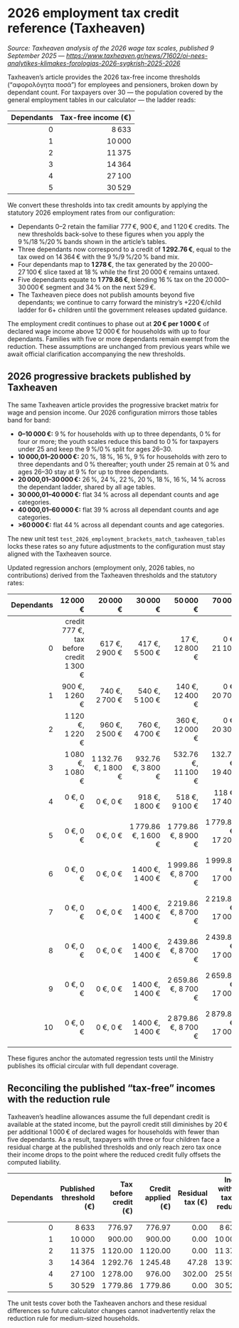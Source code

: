 # 2026 employment tax credit reference (Taxheaven)

*Source: Taxheaven analysis of the 2026 wage tax scales, published 9 September 2025 — https://www.taxheaven.gr/news/71602/oi-nees-analytikes-klimakes-forologias-2026-sygkrish-2025-2026*

Taxheaven’s article provides the 2026 tax-free income thresholds (“αφορολόγητα ποσά”) for employees and pensioners, broken down by dependant count. For taxpayers over 30 — the population covered by the general employment tables in our calculator — the ladder reads:

| Dependants | Tax-free income (€) |
|-----------:|--------------------:|
| 0 | 8 633 |
| 1 | 10 000 |
| 2 | 11 375 |
| 3 | 14 364 |
| 4 | 27 100 |
| 5 | 30 529 |

We convert these thresholds into tax credit amounts by applying the statutory 2026 employment rates from our configuration:

- Dependants 0–2 retain the familiar 777 €, 900 €, and 1 120 € credits. The new thresholds back-solve to these figures when you apply the 9 %/18 %/20 % bands shown in the article’s tables.
- Three dependants now correspond to a credit of **1 292.76 €**, equal to the tax owed on 14 364 € with the 9 %/9 %/20 % band mix.
- Four dependants map to **1 278 €**, the tax generated by the 20 000–27 100 € slice taxed at 18 % while the first 20 000 € remains untaxed.
- Five dependants equate to **1 779.86 €**, blending 16 % tax on the 20 000–30 000 € segment and 34 % on the next 529 €.
- The Taxheaven piece does not publish amounts beyond five dependants; we continue to carry forward the ministry’s +220 €/child ladder for 6+ children until the government releases updated guidance.

The employment credit continues to phase out at **20 € per 1 000 €** of declared wage income above 12 000 € for households with up to four dependants. Families with five or more dependants remain exempt from the reduction. These assumptions are unchanged from previous years while we await official clarification accompanying the new thresholds.

## 2026 progressive brackets published by Taxheaven

The same Taxheaven article provides the progressive bracket matrix for wage and pension income. Our 2026 configuration mirrors those tables band for band:

- **0–10 000 €:** 9 % for households with up to three dependants, 0 % for four or more; the youth scales reduce this band to 0 % for taxpayers under 25 and keep the 9 %/0 % split for ages 26–30.
- **10 000,01–20 000 €:** 20 %, 18 %, 16 %, 9 % for households with zero to three dependants and 0 % thereafter; youth under 25 remain at 0 % and ages 26–30 stay at 9 % for up to three dependants.
- **20 000,01–30 000 €:** 26 %, 24 %, 22 %, 20 %, 18 %, 16 %, 14 % across the dependant ladder, shared by all age tables.
- **30 000,01–40 000 €:** flat 34 % across all dependant counts and age categories.
- **40 000,01–60 000 €:** flat 39 % across all dependant counts and age categories.
- **>60 000 €:** flat 44 % across all dependant counts and age categories.

The new unit test `test_2026_employment_brackets_match_taxheaven_tables` locks these rates so any future adjustments to the configuration must stay aligned with the Taxheaven source.

Updated regression anchors (employment only, 2026 tables, no contributions) derived from the Taxheaven thresholds and the statutory rates:

| Dependants | 12 000 € | 20 000 € | 30 000 € | 50 000 € | 70 000 € |
|-----------:|---------:|---------:|---------:|---------:|---------:|
| 0 | credit 777 €, tax before credit 1 300 € | 617 €, 2 900 € | 417 €, 5 500 € | 17 €, 12 800 € | 0 €, 21 100 € |
| 1 | 900 €, 1 260 € | 740 €, 2 700 € | 540 €, 5 100 € | 140 €, 12 400 € | 0 €, 20 700 € |
| 2 | 1 120 €, 1 220 € | 960 €, 2 500 € | 760 €, 4 700 € | 360 €, 12 000 € | 0 €, 20 300 € |
| 3 | 1 080 €, 1 080 € | 1 132.76 €, 1 800 € | 932.76 €, 3 800 € | 532.76 €, 11 100 € | 132.76 €, 19 400 € |
| 4 | 0 €, 0 € | 0 €, 0 € | 918 €, 1 800 € | 518 €, 9 100 € | 118 €, 17 400 € |
| 5 | 0 €, 0 € | 0 €, 0 € | 1 779.86 €, 1 600 € | 1 779.86 €, 8 900 € | 1 779.86 €, 17 200 € |
| 6 | 0 €, 0 € | 0 €, 0 € | 1 400 €, 1 400 € | 1 999.86 €, 8 700 € | 1 999.86 €, 17 000 € |
| 7 | 0 €, 0 € | 0 €, 0 € | 1 400 €, 1 400 € | 2 219.86 €, 8 700 € | 2 219.86 €, 17 000 € |
| 8 | 0 €, 0 € | 0 €, 0 € | 1 400 €, 1 400 € | 2 439.86 €, 8 700 € | 2 439.86 €, 17 000 € |
| 9 | 0 €, 0 € | 0 €, 0 € | 1 400 €, 1 400 € | 2 659.86 €, 8 700 € | 2 659.86 €, 17 000 € |
| 10 | 0 €, 0 € | 0 €, 0 € | 1 400 €, 1 400 € | 2 879.86 €, 8 700 € | 2 879.86 €, 17 000 € |

These figures anchor the automated regression tests until the Ministry publishes its official circular with full dependant coverage.

## Reconciling the published “tax-free” incomes with the reduction rule

Taxheaven’s headline allowances assume the full dependant credit is available at the stated income, but the payroll credit still diminishes by 20 € per additional 1 000 € of declared wages for households with fewer than five dependants. As a result, taxpayers with three or four children face a residual charge at the published thresholds and only reach zero tax once their income drops to the point where the reduced credit fully offsets the computed liability.

| Dependants | Published threshold (€) | Tax before credit (€) | Credit applied (€) | Residual tax (€) | Income with zero tax after reduction (€) |
|-----------:|-----------------------:|----------------------:|-------------------:|-----------------:|----------------------------------------:|
| 0 | 8 633 | 776.97 | 776.97 | 0.00 | 8 633.00 |
| 1 | 10 000 | 900.00 | 900.00 | 0.00 | 10 000.00 |
| 2 | 11 375 | 1 120.00 | 1 120.00 | 0.00 | 11 375.00 |
| 3 | 14 364 | 1 292.76 | 1 245.48 | 47.28 | 13 934.18 |
| 4 | 27 100 | 1 278.00 | 976.00 | 302.00 | 25 590.00 |
| 5 | 30 529 | 1 779.86 | 1 779.86 | 0.00 | 30 529.00 |

The unit tests cover both the Taxheaven anchors and these residual differences so future calculator changes cannot inadvertently relax the reduction rule for medium-sized households.
